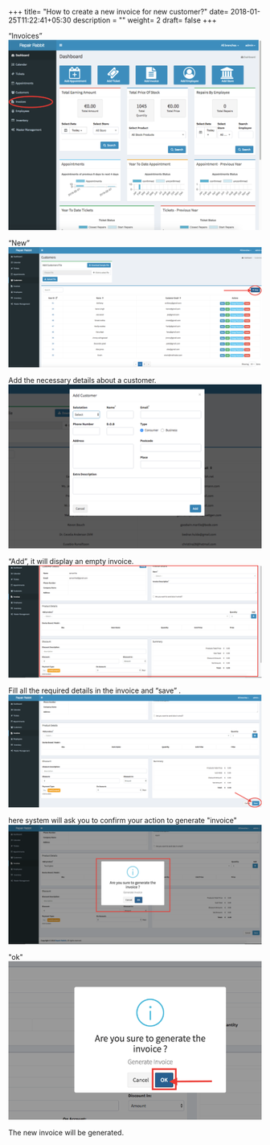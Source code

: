 +++
title= "How to create a new invoice for new customer?"
date= 2018-01-25T11:22:41+05:30
description = ""
weight= 2
draft= false
+++



“Invoices” 
![How to create a new invoice for new customers?](/images/invoice/how_to_generate_an_invoice_for_new_customer/go_to_invoice.png)

“New” 
![How to create a new invoice for new customers?](/images/invoice/how_to_generate_an_invoice_for_new_customer/clcik_new.png)

Add the necessary details about a customer. 
![How to create a new invoice for new customers?](/images/invoice/how_to_generate_an_invoice_for_new_customer/add_required_details_and_add.png)

“Add”, it will display an empty invoice.
![How to create a new invoice for new customers?](/images/invoice/how_to_generate_an_invoice_for_new_customer/add_the_details_in_invoice.png)

Fill all the required details in the  invoice and “save” . 
![How to create a new invoice for new customers?](/images/invoice/how_to_generate_an_invoice_for_new_customer/click_save.png)

here system will ask you to confirm your action to generate "invoice"
![How to create a new invoice for new customers?](/images/invoice/how_to_generate_an_invoice_for_new_customer/system_will_ask_to_confirm_your_action.png)

"ok"
![How to create a new invoice for new customers?](/images/invoice/how_to_generate_an_invoice_for_new_customer/click_ok.png)

The new invoice will be generated.